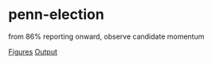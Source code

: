 # penn-election
from 86% reporting onward, observe candidate momentum

[Figures](./figures.jpeg)
[Output](./penn.txt)
